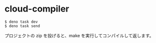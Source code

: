 # cloud-compiler

```
$ deno task dev
$ deno task send
```

プロジェクトの zip を投げると、make を実行してコンパイルして返します。
